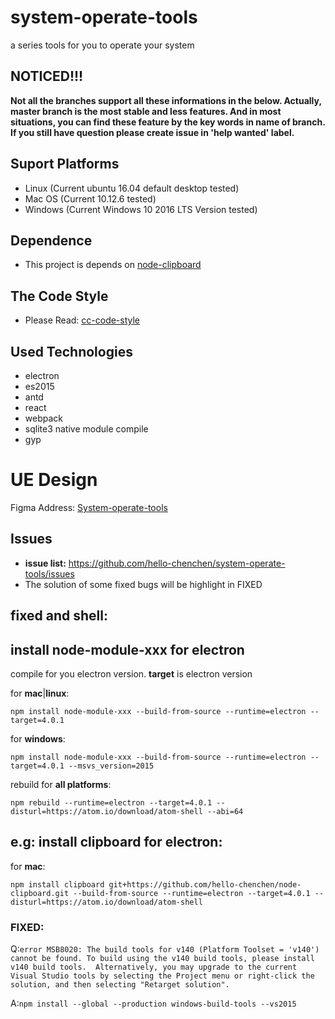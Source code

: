 # system-operate-tools
a series tools for you to operate your system

## NOTICED!!!
  **Not all the branches support all these informations in the below. Actually, master branch is the most stable and less features. And in most situations, you can find these feature by the key words in name of branch. If you still have question please create issue in 'help wanted' label.**

## Suport Platforms
- Linux (Current ubuntu 16.04 default desktop tested)
- Mac OS (Current 10.12.6 tested)
- Windows (Current Windows 10 2016 LTS Version tested)

## Dependence
- This project is depends on [node-clipboard](https://github.com/hello-chenchen/node-clipboard.git)

## The Code Style
- Please Read: [cc-code-style](https://github.com/hello-chenchen/cc-code-style)

## Used Technologies
- electron
- es2015
- antd
- react
- webpack
- sqlite3 native module compile
- gyp

# UE Design
Figma Address: [System-operate-tools](https://www.figma.com/file/ll7SdM6KwF4CKnyE36ICtw/System-operate-tools)

## Issues
- **issue list:** https://github.com/hello-chenchen/system-operate-tools/issues
- The solution of some fixed bugs will be highlight in FIXED

## fixed and shell:
## install node-module-xxx for electron
compile for you electron version. **target** is electron version

for **mac**|**linux**:

`npm install node-module-xxx --build-from-source --runtime=electron --target=4.0.1`

for **windows**:

`npm install node-module-xxx --build-from-source --runtime=electron --target=4.0.1 --msvs_version=2015`

rebuild for **all platforms**:

`npm rebuild --runtime=electron --target=4.0.1 --disturl=https://atom.io/download/atom-shell --abi=64`

## e.g: install clipboard for electron:
for **mac**:

`npm install clipboard git+https://github.com/hello-chenchen/node-clipboard.git --build-from-source --runtime=electron --target=4.0.1 --disturl=https://atom.io/download/atom-shell`

### FIXED:
Q:`error MSB8020: The build tools for v140 (Platform Toolset = 'v140') cannot be found. To build using the v140 build tools, please install v140 build tools.  Alternatively, you may upgrade to the current Visual Studio tools by selecting the Project menu or right-click the solution, and then selecting "Retarget solution".`

A:`npm install --global --production windows-build-tools --vs2015`
